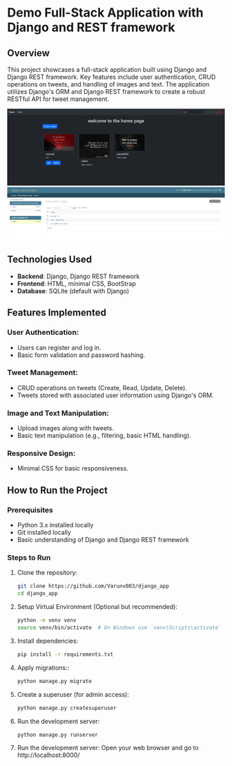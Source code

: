 # Demo Full-Stack Application with Django and REST framework

## Overview
This project showcases a full-stack application built using Django and Django REST framework. Key features include user authentication, CRUD operations on tweets, and handling of images and text. The application utilizes Django's ORM and Django REST framework to create a robust RESTful API for tweet management.

![Django Tweet App](readme_snip.png)
![Admin Pannel](admin_pannel.png)

## Technologies Used
- **Backend**: Django, Django REST framework
- **Frontend**: HTML, minimal CSS, BootStrap
- **Database**: SQLite (default with Django)

## Features Implemented
### User Authentication:
- Users can register and log in.
- Basic form validation and password hashing.

### Tweet Management:
- CRUD operations on tweets (Create, Read, Update, Delete).
- Tweets stored with associated user information using Django's ORM.

### Image and Text Manipulation:
- Upload images along with tweets.
- Basic text manipulation (e.g., filtering, basic HTML handling).

### Responsive Design:
- Minimal CSS for basic responsiveness.

## How to Run the Project
### Prerequisites
- Python 3.x installed locally
- Git installed locally
- Basic understanding of Django and Django REST framework

### Steps to Run
1. Clone the repository:
   ```bash
   git clone https://github.com/Varunv003/django_app
   cd django_app

2. Setup Virtual Environment (Optional but recommended):
   ```bash
   python -m venv venv
   source venv/bin/activate  # On Windows use `venv\Scripts\activate`

3. Install dependencies:
   ```bash
   pip install -r requirements.txt

4. Apply migrations::
   ```bash
   python manage.py migrate

5. Create a superuser (for admin access):
   ```bash
   python manage.py createsuperuser

6. Run the development server:
   ```bash
   python manage.py runserver

7. Run the development server:
   Open your web browser and go to http://localhost:8000/



